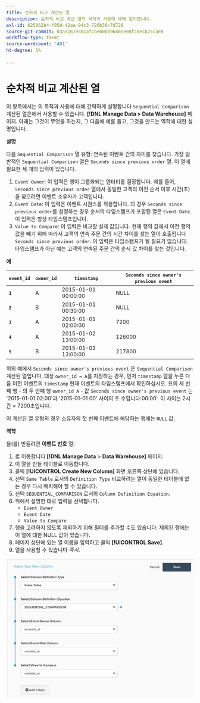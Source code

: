 ```yaml
---
title: 순차적 비교 계산된 열
description: 순차적 비교 계산 열의 목적과 사용에 대해 알아봅니다.
exl-id: 625062b4-f05d-42aa-94c3-729b39c7d728
source-git-commit: 03a5161930cafcbe600b96465ee0fc0ecb25cae8
workflow-type: tm+mt
source-wordcount: '401'
ht-degree: 1%

---
```


# 순차적 비교 계산된 열

이 항목에서는 의 목적과 사용에 대해 간략하게 설명합니다 `Sequential Comparison` 계산된 열은에서 사용할 수 있습니다. **[!DNL Manage Data > Data Warehouse]** 페이지. 아래는 그것이 무엇을 하는지, 그 다음에 예를 들고, 그것을 만드는 역학에 대한 설명입니다.

**설명**

다음 `Sequential Comparison` 열 유형: 연속된 이벤트 간의 차이를 찾습니다. 가장 일반적인 `Sequential Comparison` 열은 `Seconds since previous order` 열. 이 열에 필요한 세 개의 입력이 있습니다.

1. `Event Owner`: 이 입력은 행이 그룹화되는 엔터티를 결정합니다. 예를 들어, `Seconds since previous order` 열에서 동일한 고객의 이전 순서 이후 시간(초)을 찾으려면 이벤트 소유자가 고객입니다.
1. `Event Date`: 이 입력은 이벤트 시퀀스를 적용합니다. 의 경우 `Seconds since previous order`를 설정하는 경우 순서의 타임스탬프가 포함된 열은 `Event Date`. 이 입력은 항상 타임스탬프입니다.
1. `Value to Compare`: 이 입력은 비교할 실제 값입니다. 현재 행의 값에서 이전 행의 값을 빼기 위해 따라서 고객의 연속 주문 간의 시간 차이를 찾는 열이 호출됩니다 `Seconds since previous order`. 이 입력은 타임스탬프가 될 필요가 없습니다. 타임스탬프가 아닌 예는 고객의 연속된 주문 간의 순서 값 차이를 찾는 것입니다.

**예**

| **`event_id`** | **`owner_id`** | **`timestamp`** | **`Seconds since owner's previous event`** |
|--- |--- |--- |--- |
| **`1`** | A | 2015-01-01 00:00:00 | NULL |
| **`2`** | B | 2015-01-01 00:30:00 | NULL |
| **`3`** | A | 2015-01-01 02:00:00 | 7200 |
| **`4`** | A | 2015-01-02 13:00:00 | 126000 |
| **`5`** | B | 2015-01-03 13:00:00 | 217800 |

위의 예에서 `Seconds since owner's previous event` 은 `Sequential Comparison` 계산된 열입니다. 대상 `owner_id = A`를 지정하는 경우, 먼저 `timestamp` 열을 누른 다음 이전 이벤트의 `timestamp` 현재 이벤트의 타임스탬프에서 확인하십시오. 표의 세 번째 행 - 의 두 번째 행 `owner_id A` - 값 `Seconds since owner's previous event` 는 &#39;2015-01-01 02:00&#39;과 &#39;2015-01-01 00&#39; 사이의 초 수입니다:00:00&#39;. 이 차이는 2시간 = 7200초입니다.

이 계산된 열 유형의 경우 소유자의 첫 번째 이벤트에 해당하는 행에는 `NULL` 값.

**역학**

을(를) 만들려면 **이벤트 번호** 열:

1. 로 이동합니다 **[!DNL Manage Data** > **Data Warehouse]** 페이지.
1. 이 열을 만들 테이블로 이동합니다.
1. 클릭 **[!UICONTROL Create New Column]** 화면 오른쪽 상단에 있습니다.
1. 선택 `Same Table` 로서의 `Definition Type` 비교하려는 열이 동일한 테이블에 없는 경우 다시 배치해야 할 수 있습니다.
1. 선택 `SEQUENTIAL_COMPARISON` 로서의 `Column Definition Equation`.
1. 위에서 설명한 대로 입력을 선택합니다.
   - `Event Owner`
   - `Event Date`
   - `Value to Compare`
1. 행을 고려하지 않도록 제외하기 위해 필터를 추가할 수도 있습니다. 제외된 행에는 이 열에 대한 NULL 값이 있습니다.
1. 페이지 상단에 있는 열 이름을 입력하고 클릭 **[!UICONTROL Save]**.
1. 열을 사용할 수 있습니다 *즉시*.

![SEC](../../assets/SEC_new.png)
